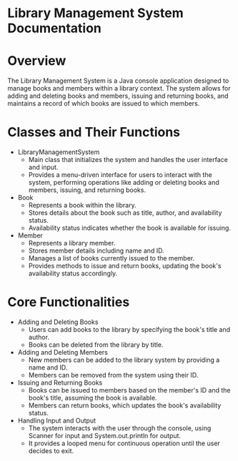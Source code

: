# Library Management System Documentation
# Overview
The Library Management System is a Java console application designed to manage books and members within a library context. The system allows for adding and deleting books and members, issuing and returning books, and maintains a record of which books are issued to which members.

# Classes and Their Functions
- LibraryManagementSystem
  - Main class that initializes the system and handles the user interface and input.
  - Provides a menu-driven interface for users to interact with the system, performing operations like adding or deleting books and members, issuing, and returning books.
- Book
  - Represents a book within the library.
  - Stores details about the book such as title, author, and availability status.
  - Availability status indicates whether the book is available for issuing.
- Member
  - Represents a library member.
  - Stores member details including name and ID.
  - Manages a list of books currently issued to the member.
  - Provides methods to issue and return books, updating the book's availability status accordingly.
# Core Functionalities
- Adding and Deleting Books
  - Users can add books to the library by specifying the book's title and author.
  - Books can be deleted from the library by title.
- Adding and Deleting Members
  - New members can be added to the library system by providing a name and ID.
  - Members can be removed from the system using their ID.
- Issuing and Returning Books
  - Books can be issued to members based on the member's ID and the book's title, assuming the book is available.
  - Members can return books, which updates the book's availability status.
- Handling Input and Output
  - The system interacts with the user through the console, using Scanner for input and System.out.println for output.
  - It provides a looped menu for continuous operation until the user decides to exit.